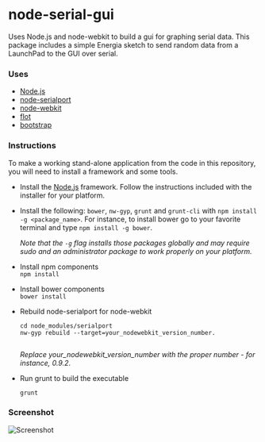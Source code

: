 # node-serial-gui

Uses Node.js and node-webkit to build a gui for graphing serial data. This package includes a simple Energia sketch to send random data from a LaunchPad to the GUI over serial. 

### Uses
* [Node.js](nodejs.org)
* [node-serialport](https://github.com/voodootikigod/node-serialport)
* [node-webkit](https://github.com/rogerwang/node-webkit)
* [flot](http://www.flotcharts.org)
* [bootstrap](http://getbootstrap.com)

### Instructions

To make a working stand-alone application from the code in this repository, you will need to install a framework and some tools.

* Install the [Node.js](nodejs.org) framework. Follow the instructions included with the installer for your platform.
* Install the following: ```bower```, ```nw-gyp```, ```grunt``` and ```grunt-cli``` with ```npm install -g <package_name>```. For instance, to install bower go to your favorite terminal and type ```npm install -g bower```. 

	*Note that the ```-g``` flag installs those packages globally and may require sudo and an administrator package to work properly on your platform.*

* Install npm components  
	```npm install```
* Install bower components  
	```bower install```
* Rebuild node-serialport for node-webkit  
	```
	cd node_modules/serialport    
	nw-gyp rebuild --target=your_nodewebkit_version_number.
		
	```
	*Replace your_nodewebkit_version_number with the proper number - for instance, 0.9.2*.
* Run grunt to build the executable  
	```
	grunt
	```


### Screenshot
![Screenshot](screenshot.png)
